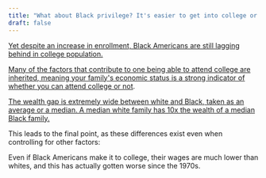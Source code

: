 ```yaml
---
title: "What about Black privilege? It's easier to get into college or get financial aid if you're Black. You get more benefits if you're Black."
draft: false
---
```


[Yet despite an increase in enrollment, Black Americans are still lagging behind in college population.](https://nces.ed.gov/programs/coe/pdf/coe_cpb.pdf)  
  
[Many of the factors that contribute to one being able to attend college are inherited, meaning your family's economic status is a strong indicator of whether you can attend college or not](https://www.stlouisfed.org/household-financial-stability/the-demographics-of-wealth/the-financial-returns-from-college-across-generations).  
  
[The wealth gap is extremely wide between white and Black, taken as an average or a median. A median white family has 10x the wealth of a median Black family.](https://www.epi.org/blog/racial-gaps-in-wages-wealth-and-more-a-quick-recap/)  
  
This leads to the final point, as these differences exist even when controlling for other factors:  
  
Even if Black Americans make it to college, their wages are much lower than whites, and this has actually gotten worse since the 1970s.

